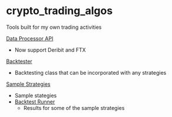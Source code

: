 # crypto_trading_algos

Tools built for my own trading activities 

[Data Processor API](https://github.com/dabaojian1992/crypto_trading_researches/blob/master/strategy_backtests/historical_data_processor.py)
* Now support Deribit and FTX

[Backtester](https://github.com/dabaojian1992/crypto_trading_researches/blob/master/strategy_backtests/backtester.py)
* Backtesting class that can be incorporated with any strategies

[Sample Strategies](https://github.com/dabaojian1992/crypto_trading_researches/blob/master/strategy_backtests/strategy.py)
* Sample stategies
* [Backtest Runner](https://github.com/dabaojian1992/crypto_trading_researches/blob/master/strategy_backtests/backtest_runner.ipynb)
  * Results for some of the sample strategies
